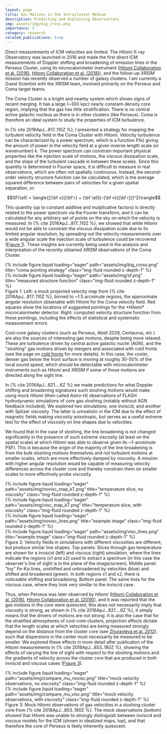 ```yaml
---
layout: page
title: Gas Motions in the Intracluster Medium
description: Predicting and Explaining Observations
img: assets/img/big_cross.png
importance: 3
category: research
related_publications: true
---
```


Direct measurements of ICM velocities are limited. The *Hitomi* X-ray Observatory was launched in 2016 and made the
first direct ICM measurements of Doppler shifting and broadening of emission lines in the Perseus Cluster, using its
microcalorimeter instrument ([Hitomi Collaboration et al.
(2016)](https://ui.adsabs.harvard.edu/abs/2016Natur.535..117H/abstract), [Hitomi Collaboration et al.
(2018)](https://ui.adsabs.harvard.edu/abs/2018PASJ...70....9H/abstract)), and the follow-up *XRISM* mission has recently
observed a number of galaxy clusters. I am currently a Guest Scientist with the XRISM team, involved primarily on the
Perseus and Coma target teams. 

The Coma Cluster is a bright and nearby system which shows signs of recent merging. It has a large (~300 kpc) nearly constant-density core region, implying that the gas has little stratification. There is no central active galactic nucleus as there is in other clusters (like Perseus). Coma is therefore an ideal system to study the properties of ICM turbulence.

In {% cite 2016ApJ...817..110Z %}, I presented a strategy for mapping the turbulent velocity field in the Coma Cluster with Hitomi. Velocity turbulence can be characterized by a power spectrum, which is a function P(k) giving the amount of power in the velocity field at a given inverse length scale (or wavenumber) k. The power spectrum can constrain important physical properties like the injection scale of motions, the viscous dissipation scale, and the slope of the turbulent cascade in between these scales. Since this quantity is determined in Fourier space, it is difficult to measure in real observations, which are often not spatially continuous. Instead, the second-order velocity structure function can be calculated, which is the average squared difference between pairs of velocities for a given spatial separation, or:

$$SF(\ell) = \langle{[{\bf v}({\bf r} + {\bf \ell})-{\bf v}({\bf r})]^2}\rangle$$

This quantity (up to constant additive and mulplicative factors) is directly related to the power spectrum via the Fourier transform, and it can be calculated for any arbitrary set of points on the sky on which the velocity is measured. In {% cite 2016ApJ...817..110Z %}, we showed that while *Hitomi* would not be able to constrain the viscous dissipation scale due to its limited angular resolution, by spreading out the velocity measurements over a wide angular scale the injection scale of turbulence 
could be recovered ([Figure 1](#figure1)). These insights are currently being used in the analysis and interpreation of the recently obtained *XRISM* observations of the Coma Cluster. 

<div id="figure1" class="row">
    <div class="col-sm mt-2 mt-md-0">
        {% include figure.liquid loading="eager" path="assets/img/big_cross.png" title="coma pointing strategy" class="img-fluid rounded z-depth-1" %}
    </div>
    <div class="col-sm mt-2 mt-md-0">
        {% include figure.liquid loading="eager" path="assets/img/sf.png" title="measured structure function" class="img-fluid rounded z-depth-1" %}
    </div>
</div>
<div class="caption">
    Figure 1: Left: a mock projected velocity map from {% cite 2016ApJ...817..110Z %}, binned to ~1.5 arcminute regions, the approximate angular resolution obtainable with Hitomi for the Coma velocity field. Red squares show the locations of suggested pointings for the *Hitomi* microcalorimeter detector. Right: computed velocity structure function from these pointings, including the effects of statistical and systematic measurement errors. 
</div>

Cool-core galaxy clusters (such as Perseus, Abell 2029, Centaurus, etc.) are also the sources of interesting gas motions, despite being more relaxed. These are turbulence driven by central active galactic nuclei (AGN), and the "sloshing" gas motions driven by mergers and associated with cold fronts (see the page on [cold fronts](/projects/cold_fronts) for more details). In this case, the cooler, denser gas below the front surface is moving at roughly 30-50% of the local sound speed, which should be detectable with microcalorimeter instruments such as *Hitomi* and *XRISM* if some of those motions are directed along the sight line. 

In {% cite 2016ApJ...821....6Z %} we made predictions for what Doppler shifting and broadening signatures such sloshing motions would make using mock *Hitomi* (then called *Astro-H*) observations of FLASH hydrodynamic simulations of core gas sloshing (notably without AGN feedback included). We explored two simulations, one inviscid, and another with Spitzer viscosity. The latter is unrealistic in the ICM due to the effect of magnetic fields making viscosity anisotropic, but serves as a useful extreme test for the effect of viscosity on line shapes due to velocities.

We found that in the case of sloshing, the line broadening is not changed significantly in the presence of such extreme viscosity (at least on the spatial scales at which *Hitomi* was able to observe given its ~1-arcminute PSF). This is because the origin of the majority of the line broadening is from the bulk sloshing motions themselves and not turbulent motions at smaller scales, which are more effectively damped by viscosity. A mission with higher angular resolution would be capable of measuring velocity differences across the cluster core and thereby constrain them on smaller scales to more effectively probe viscosity. 

<div id="figure2" class="row">
    <div class="col-sm mt-2 mt-md-0">
        {% include figure.liquid loading="eager" path="assets/img/novisc_map_kT.png" title="temperature slice, no viscosity" class="img-fluid rounded z-depth-1" %}
    </div>
    <div class="col-sm mt-2 mt-md-0">
        {% include figure.liquid loading="eager" path="assets/img/visc_map_kT.png" title="temperature slice, with viscosity" class="img-fluid rounded z-depth-1" %}
    </div>
</div>
<div class="row">
    <div class="col-sm mt-2 mt-md-0">
        {% include figure.liquid loading="eager" path="assets/img/novisc_lines.png" title="example image" class="img-fluid rounded z-depth-1" %}
    </div>
</div>
<div class="row">
    <div class="col-sm mt-2 mt-md-0">
        {% include figure.liquid loading="eager" path="assets/img/visc_lines.png" title="example image" class="img-fluid rounded z-depth-1" %}
    </div>
</div>
<div class="caption">
    Figure 2: Velocity fields in simulations with different viscosities are different, but produce similar line shapes. Top panels: Slices through gas temperature are shown for a inviscid (left) and viscous (right) simulation, where the lines indicate the regions (x1 and x2) used to extract a spectrum (in this case the observer's line of sight is in the plane of the image/screen). Middle panel: "toy" Fe-Kα lines, unshifted and unbroadened by velocities (blue) and shifted and broadened (green). In both regions x1 and x2, there is noticeable shifting and broadening. Bottom panel: The same lines for the viscous case, where they look very similar to the inviscid case. 
</div>

Thus, when Perseus was later observed by *Hitomi* ([Hitomi Collaboration et al.
(2016)](https://ui.adsabs.harvard.edu/abs/2016Natur.535..117H/abstract), [Hitomi Collaboration et al.
(2018)](https://ui.adsabs.harvard.edu/abs/2018PASJ...70....9H/abstract)), and it was reported that the gas motions in the core were quiescent, this does not necessarily imply that viscosity is strong, as shown in {% cite 2016ApJ...821....6Z %}, it simply means that the drivers of motions are not strong. It is also the case that for the stratified atmospheres of cool-core clusters, projection effects dictate that the length scales at which velocities are being measured strongly depend on the distance from the cluster core (see [Zhuravleva et al. 2012](https://ui.adsabs.harvard.edu/abs/2012MNRAS.422.2712Z/abstract)), such that dispersions in the center must necessarily be measured to be smaller. We explored these effects in more detail after publication of the *Hitomi* measurements in {% cite 2018ApJ...853..180Z %}, showing the effects of varying the line of sight with respect to the sloshing motions and the gradients of velocity across the cluster core that are produced in both inviscid and viscous cases ([Figure 3](#figure3)).

<div id="figure3" class="row">
    <div class="col-sm mt-2 mt-md-0">
        {% include figure.liquid loading="eager" path="assets/img/compare_mu_novisc.png" title="mock velocity observations, no viscosity" class="img-fluid rounded z-depth-1" %}
    </div>
    <div class="col-sm mt-2 mt-md-0">
        {% include figure.liquid loading="eager" path="assets/img/compare_mu_visc.png" title="mock velocity observations, with viscosity" class="img-fluid rounded z-depth-1" %}
    </div>
</div>
<div class="caption">
    Figure 3: Mock Hitomi observations of gas velocities in a sloshing cluster core from {% cite 2018ApJ...853..180Z %}. The mock observations (bottom) showed that Hitomi was unable to strongly distinguish between inviscid and viscous models for the ICM (shown in idealized maps, top), and that therefore the core of Perseus is likely inherently quiescent.
</div>
